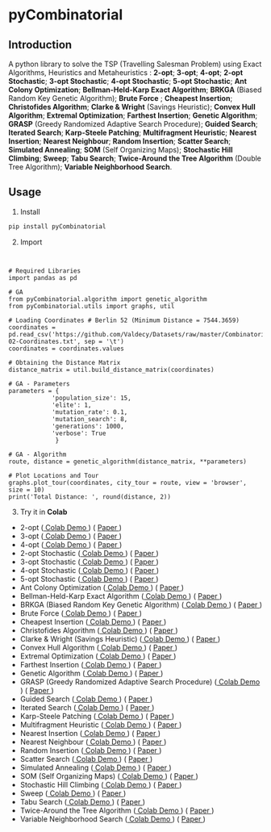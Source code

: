 # pyCombinatorial

## Introduction

A python library to solve the TSP (Travelling Salesman Problem) using Exact Algorithms, Heuristics and Metaheuristics : **2-opt**; **3-opt**; **4-opt**; **2-opt Stochastic**; **3-opt Stochastic**; **4-opt Stochastic**; **5-opt Stochastic**; **Ant Colony Optimization**; **Bellman-Held-Karp Exact Algorithm**; **BRKGA** (Biased Random Key Genetic Algorithm); **Brute Force** ; **Cheapest Insertion**; **Christofides Algorithm**; **Clarke & Wright**  (Savings Heuristic); **Convex Hull Algorithm**; **Extremal Optimization**; **Farthest Insertion**; **Genetic Algorithm**; **GRASP** (Greedy Randomized Adaptive Search Procedure); **Guided Search**; **Iterated Search**; **Karp-Steele Patching**; **Multifragment Heuristic**; **Nearest Insertion**; **Nearest Neighbour**; **Random Insertion**; **Scatter Search**; **Simulated Annealing**; **SOM** (Self Organizing Maps); **Stochastic Hill Climbing**; **Sweep**; **Tabu Search**; **Twice-Around the Tree Algorithm** (Double Tree Algorithm); **Variable Neighborhood Search**.

## Usage

1. Install

```bash
pip install pyCombinatorial
```

2. Import

```py3


# Required Libraries
import pandas as pd

# GA
from pyCombinatorial.algorithm import genetic_algorithm
from pyCombinatorial.utils import graphs, util

# Loading Coordinates # Berlin 52 (Minimum Distance = 7544.3659)
coordinates = pd.read_csv('https://github.com/Valdecy/Datasets/raw/master/Combinatorial/TSP-02-Coordinates.txt', sep = '\t')
coordinates = coordinates.values

# Obtaining the Distance Matrix
distance_matrix = util.build_distance_matrix(coordinates)

# GA - Parameters
parameters = {
            'population_size': 15,
            'elite': 1,
            'mutation_rate': 0.1,
            'mutation_search': 8,
            'generations': 1000,
            'verbose': True
             }

# GA - Algorithm
route, distance = genetic_algorithm(distance_matrix, **parameters)

# Plot Locations and Tour
graphs.plot_tour(coordinates, city_tour = route, view = 'browser', size = 10)
print('Total Distance: ', round(distance, 2))

```

3. Try it in **Colab**

- 2-opt ([ Colab Demo ](https://colab.research.google.com/drive/1SLkM8r_VdlFCpNpm-2yTfr_ynSC5WIX9?usp=sharing)) ( [ Paper ](https://www.jstor.org/stable/167074))     
- 3-opt ([ Colab Demo ](https://colab.research.google.com/drive/1iAZLawLBZ-7yaPCyobMtel1SvBamxtjL?usp=sharing)) ( [ Paper ](https://isd.ktu.lt/it2011//material/Proceedings/1_AI_5.pdf)) 
- 4-opt ([ Colab Demo ](https://colab.research.google.com/drive/1N8HKhVY4s20sfqo8IWIaCY-NHVk6gARS?usp=sharing)) ( [ Paper ](https://isd.ktu.lt/it2011//material/Proceedings/1_AI_5.pdf))
- 2-opt Stochastic ([ Colab Demo ](https://colab.research.google.com/drive/1xTm__7OwQVC_KX2b-eExLGgG1DgnJ10a?usp=sharing)) ( [ Paper ](https://doi.org/10.1016/j.trpro.2014.10.001)) 
- 3-opt Stochastic ([ Colab Demo ](https://colab.research.google.com/drive/1A5lPW6BSDD2rLNDlnpQo44U8jwKcAGXL?usp=sharing)) ( [ Paper ](https://isd.ktu.lt/it2011//material/Proceedings/1_AI_5.pdf))
- 4-opt Stochastic ([ Colab Demo ](https://colab.research.google.com/drive/1igWrUMVSInzyeOdhPcGuMjyooZ6elvLY?usp=sharing)) ( [ Paper ](https://isd.ktu.lt/it2011//material/Proceedings/1_AI_5.pdf))
- 5-opt Stochastic ([ Colab Demo ](https://colab.research.google.com/drive/13vS5MCeFqb3F4ntxrw3iCsMbJTfEVyeo?usp=sharing)) ( [ Paper ](https://isd.ktu.lt/it2011//material/Proceedings/1_AI_5.pdf))
- Ant Colony Optimization ([ Colab Demo ](https://colab.research.google.com/drive/1O2qogrjE4mZUZX3nsSxw43crumlBnd-D?usp=sharing)) ( [ Paper ](https://doi.org/10.1109/4235.585892)) 
- Bellman-Held-Karp Exact Algorithm ([ Colab Demo ](https://colab.research.google.com/drive/1HSnArk-v8PWY4dlCvT5zcSAnT1FJEDaf?usp=sharing)) ( [ Paper ](https://dl.acm.org/doi/10.1145/321105.321111))
- BRKGA (Biased Random Key Genetic Algorithm) ([ Colab Demo ](https://colab.research.google.com/drive/1lwnpUBl1P1LIvzN1saLgEvnaKZRMWLHn?usp=sharing)) ( [ Paper ](https://doi.org/10.1007/s10732-010-9143-1))
- Brute Force ([ Colab Demo ](https://colab.research.google.com/drive/10vOkBz3Cv9UdHPlcBWkDmJO7EvDg96ar?usp=sharing)) ( [ Paper ](https://swarm.cs.pub.ro/~mbarbulescu/cripto/Understanding%20Cryptography%20by%20Christof%20Paar%20.pdf))
- Cheapest Insertion ([ Colab Demo ](https://colab.research.google.com/drive/1QOg8FDvrFUgojwLXD2BBvEuB9Mu7q88a?usp=sharing)) ( [ Paper ](https://disco.ethz.ch/courses/fs16/podc/readingAssignment/1.pdf))
- Christofides Algorithm ([ Colab Demo ](https://colab.research.google.com/drive/1Wbm-YQ9TeH2OU-IjZzVdDkWGQILv4Pj_?usp=sharing)) ( [ Paper ](https://apps.dtic.mil/dtic/tr/fulltext/u2/a025602.pdf))
- Clarke & Wright  (Savings Heuristic) ([ Colab Demo ](https://colab.research.google.com/drive/1XC2yoVe6wTsjt7u2fBaL3LcKUu42FG8r?usp=sharing)) ( [ Paper ](http://dx.doi.org/10.1287/opre.12.4.568))
- Convex Hull Algorithm ([ Colab Demo ](https://colab.research.google.com/drive/1Wn2OWccZukOfMtJuGV9laklLTc8vjOFq?usp=sharing)) ( [ Paper ](https://doi.org/10.1109/TSMC.1974.4309370))
- Extremal Optimization ([ Colab Demo ](https://colab.research.google.com/drive/1Y5YH0eYKjr1nj_IfhJXaILRDIXm-LWLs?usp=sharing)) ( [ Paper ](https://doi.org/10.1109/5992.881710))
- Farthest Insertion ([ Colab Demo ](https://colab.research.google.com/drive/13pWiLL_dO9Y1lvQO0zD50MXk4mD0Tn1W?usp=sharing)) ( [ Paper ](https://disco.ethz.ch/courses/fs16/podc/readingAssignment/1.pdf))
- Genetic Algorithm ([ Colab Demo ](https://colab.research.google.com/drive/1zO9rm-G6HOMeg1Q_ptMHJr48EpHcCAIS?usp=sharing)) ( [ Paper ](https://doi.org/10.1007/BF02125403))  
- GRASP (Greedy Randomized Adaptive Search Procedure) ([ Colab Demo ](https://colab.research.google.com/drive/1OnRyCc6C_QL6wr6-l5RlQI4eGbMdwuhS?usp=sharing)) ( [ Paper ](https://doi.org/10.1007/BF01096763)) 
- Guided Search ([ Colab Demo ](https://colab.research.google.com/drive/1uT9mlDoo37Ni7hqziGNELEGQCGBKQ83o?usp=sharing)) ( [ Paper ](https://doi.org/10.1016/S0377-2217(98)00099-X)) 
- Iterated Search ([ Colab Demo ](https://colab.research.google.com/drive/1U3sPpknulwsCUQq9mK7Ywfb8ap2GIXZv?usp=sharing)) ( [ Paper ](https://doi.org/10.1063/1.36219)) 
- Karp-Steele Patching ([ Colab Demo ](https://colab.research.google.com/drive/12xLLDNIk6OOSNQXqYSYtdwhupZ9Kt5xb?usp=sharing)) ( [ Paper ](https://doi.org/10.1137/0208045))
- Multifragment Heuristic ([ Colab Demo ](https://colab.research.google.com/drive/1YNHVjS6P35bAnqGZyP7ERNrTnG9tNuhF?usp=sharing)) ( [ Paper ](https://citeseerx.ist.psu.edu/viewdoc/download;jsessionid=08D176AEFA57EF1941645F2B31DF1686?doi=10.1.1.92.1635&rep=rep1&type=pdf))
- Nearest Insertion ([ Colab Demo ](https://colab.research.google.com/drive/1R4mz604EG-unKktu8ON_Hpoywi3OIRHK?usp=sharing)) ( [ Paper ](https://disco.ethz.ch/courses/fs16/podc/readingAssignment/1.pdf))
- Nearest Neighbour ([ Colab Demo ](https://colab.research.google.com/drive/1aL1kYXgSjUJYPfYSMy_0SWq4hJ3nrueJ?usp=sharing)) ( [ Paper ](https://doi.org/10.1016/S0166-218X(01)00195-0))
- Random Insertion ([ Colab Demo ](https://colab.research.google.com/drive/1RP_grqrTXyDkHOLB_L1H8TkvxdLli5hG?usp=sharing)) ( [ Paper ](https://disco.ethz.ch/courses/fs16/podc/readingAssignment/1.pdf))
- Scatter Search ([ Colab Demo ](https://colab.research.google.com/drive/115Ql6KegvOjlNUUfsbY4fA8Vab-db26N?usp=sharing)) ( [ Paper ](https://doi.org/10.1111/j.1540-5915.1977.tb01074.x)) 
- Simulated Annealing ([ Colab Demo ](https://colab.research.google.com/drive/10Th0yLaAeSqp9FhYB0H00e4sXTbg7Jp2?usp=sharing)) ( [ Paper ](https://www.jstor.org/stable/1690046))
- SOM (Self Organizing Maps) ([ Colab Demo ](https://colab.research.google.com/drive/1-ZwSFnXf1_kCeY_p3SC3N21T8QeSWsg6?usp=sharing)) ( [ Paper ](https://arxiv.org/pdf/2201.07208.pdf))
- Stochastic Hill Climbing ([ Colab Demo ](https://colab.research.google.com/drive/1_wP6vg4JoRHGItGxEtXcf9Y9OuuoDlDl?usp=sharing)) ( [ Paper ](http://aima.cs.berkeley.edu/)) 
- Sweep ([ Colab Demo ](https://colab.research.google.com/drive/1AkAn4yeomAp6POBslk3Asd6OrxfBrHT7?usp=sharing)) ( [ Paper ](http://dx.doi.org/10.1287/opre.22.2.340))
- Tabu Search ([ Colab Demo ](https://colab.research.google.com/drive/1SRwQrBaxkKk18SDvQPy--0yNRWdl6Y1G?usp=sharing)) ( [ Paper ](https://doi.org/10.1287/ijoc.1.3.190)) 
- Twice-Around the Tree Algorithm ([ Colab Demo ](https://colab.research.google.com/drive/1tf5tc5DxvEUc89JaaFgzmK1TtD1e4fkc?usp=sharing)) ( [ Paper ](https://doi.org/10.1016/0196-6774(84)90029-4)) 
- Variable Neighborhood Search ([ Colab Demo ](https://colab.research.google.com/drive/1yMWjYuurzpcijsCFDTA76fAwJmSaDkZq?usp=sharing)) ( [ Paper ](https://doi.org/10.1016/S0305-0548(97)00031-2)) 
